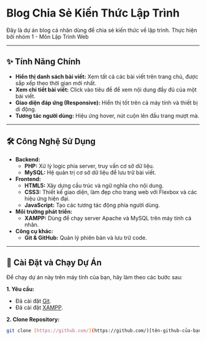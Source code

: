 # Blog Chia Sẻ Kiến Thức Lập Trình

Đây là dự án blog cá nhân dùng để chia sẻ kiến thức về lập trình. Thực hiện bởi nhóm 1 - Môn Lập Trình Web

---

## ✨ Tính Năng Chính

* **Hiển thị danh sách bài viết:** Xem tất cả các bài viết trên trang chủ, được sắp xếp theo thời gian mới nhất.
* **Xem chi tiết bài viết:** Click vào tiêu đề để xem nội dung đầy đủ của một bài viết.
* **Giao diện đáp ứng (Responsive):** Hiển thị tốt trên cả máy tính và thiết bị di động.
* **Tương tác người dùng:** Hiệu ứng hover, nút cuộn lên đầu trang mượt mà.

---

## 🛠️ Công Nghệ Sử Dụng

* **Backend:**
    * **PHP:** Xử lý logic phía server, truy vấn cơ sở dữ liệu.
    * **MySQL:** Hệ quản trị cơ sở dữ liệu để lưu trữ bài viết.
* **Frontend:**
    * **HTML5:** Xây dựng cấu trúc và ngữ nghĩa cho nội dung.
    * **CSS3:** Thiết kế giao diện, làm đẹp cho trang web với Flexbox và các hiệu ứng hiện đại.
    * **JavaScript:** Tạo các tương tác động phía người dùng.
* **Môi trường phát triển:**
    * **XAMPP:** Dùng để chạy server Apache và MySQL trên máy tính cá nhân.
* **Công cụ khác:**
    * **Git & GitHub:** Quản lý phiên bản và lưu trữ code.

---

## 🚀 Cài Đặt và Chạy Dự Án

Để chạy dự án này trên máy tính của bạn, hãy làm theo các bước sau:

**1. Yêu cầu:**
* Đã cài đặt [Git](https://git-scm.com/).
* Đã cài đặt [XAMPP](https://www.apachefriends.org/).

**2. Clone Repository:**
```bash
git clone [https://github.com/](https://github.com/)[tên-github-của-bạn]/my-blog.git